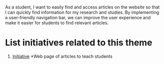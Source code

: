 As a student, I want to easily find and access articles on the website so that I can quickly find information for my research and studies. By implementing a user-friendly navigation bar,
we can improve the user experience and make it easier for students to find relevant articles.

# List initiatives related to this theme
1. [Initiative](documentation/templates/theme/initiatives/initiative_template.md)
*Web page of articles to teach students